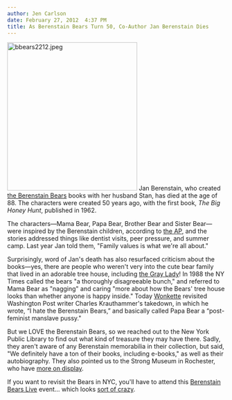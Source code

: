 ```yaml
---
author: Jen Carlson
date: February 27, 2012  4:37 PM
title: As Berenstain Bears Turn 50, Co-Author Jan Berenstain Dies
---
```


<p><span class="mt-enclosure mt-enclosure-image" style="display: inline;"> <img alt="bbears2212.jpeg" src="https://web.archive.org/web/20120421210010im_/http://gothamist.com/attachments/arts_jen/bbears2212.jpeg" width="300" height="342" class="image-right"> </span>Jan Berenstain, who created <a href="https://web.archive.org/web/20120421210010/https://www.berenstainbears.com/">the Berenstain Bears</a> books with her husband Stan, has died at the age of 88. The characters were created 50 years ago, with the first book, <em>The Big Honey Hunt</em>, published in 1962.</p>

<p>The characters&#x2014;Mama Bear, Papa Bear, Brother Bear and Sister Bear&#x2014;were inspired by the Berenstain children, according to <a href="https://web.archive.org/web/20120421210010/http://www.google.com/hostednews/ap/article/ALeqM5g5WbnMGNcm0vEhrpNaBCoK6ylxpg?docId=c85af1172a514091bb2358a18475fbe5">the AP</a>, and the stories addressed things like dentist visits, peer pressure, and summer camp. Last year Jan told them, &quot;Family values is what we&apos;re all about.&quot;</p>

<p>Surprisingly, word of Jan&apos;s death has also resurfaced criticism about the books&#x2014;yes, there are people who weren&apos;t very into the cute bear family that lived in an adorable tree house, including <a href="https://web.archive.org/web/20120421210010/http://en.wikipedia.org/wiki/Berenstain_Bears#Criticism">the Gray Lady</a>! In 1988 the NY Times called the bears &quot;a thoroughly disagreeable bunch,&quot; and referred to Mama Bear as &quot;nagging&quot; and caring &quot;more about how the Bears&apos; tree house looks than whether anyone is happy inside.&quot; Today <a href="https://web.archive.org/web/20120421210010/http://wonkette.com/464961/mean-old-charles-krauthammer-hated-the-berenstain-bears">Wonkette</a> revisited Washington Post writer Charles Krauthammer&apos;s takedown, in which he wrote, &#x201C;I hate the Berenstain Bears,&#x201D; and basically called Papa Bear a &#x201C;post-feminist manslave pussy.&quot; </p>

<p>But we LOVE the Berenstain Bears, so we reached out to the New York Public Library to find out what kind of treasure they may have there. Sadly, they aren&apos;t aware of any Berenstain memorabilia in their collection, but said, &quot;We definitely have a ton of their books, including e-books,&quot; as well as their autobiography. They also pointed us to the Strong Museum in Rochester, who have <a href="https://web.archive.org/web/20120421210010/http://www.thestrong.org/online-collections/search/index.php?q=berenstain+bears">more on display</a>.</p>

<p>If you want to revisit the Bears in NYC, you&apos;ll have to attend this <a href="https://web.archive.org/web/20120421210010/http://berenstainbearslive.com/">Berenstain Bears Live</a> event... which looks <a href="https://web.archive.org/web/20120421210010/http://berenstainbearslive.com/photos.html">sort of crazy</a>.</p>